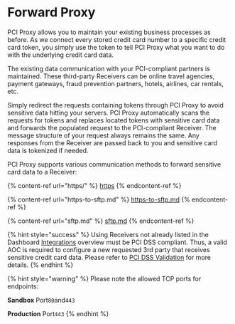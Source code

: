# Forward Proxy

PCI Proxy allows you to maintain your existing business processes as before. As we connect every stored credit card number to a specific credit card token, you simply use the token to tell PCI Proxy what you want to do with the underlying credit card data.

The existing data communication with your PCI-compliant partners is maintained. These third-party Receivers can be online travel agencies, payment gateways, fraud prevention partners, hotels, airlines, car rentals, etc.&#x20;

Simply redirect the requests containing tokens through PCI Proxy to avoid sensitive data hitting your servers. PCI Proxy automatically scans the requests for tokens and replaces located tokens with sensitive card data and forwards the populated request to the PCI-compliant Receiver. The message structure of your request always remains the same. Any responses from the Receiver are passed back to you and sensitive card data is tokenized if needed.&#x20;

PCI Proxy supports various communication methods to forward sensitive card data to a Receiver:

{% content-ref url="https/" %}
[https](https/)
{% endcontent-ref %}

{% content-ref url="https-to-sftp.md" %}
[https-to-sftp.md](https-to-sftp.md)
{% endcontent-ref %}

{% content-ref url="sftp.md" %}
[sftp.md](sftp.md)
{% endcontent-ref %}

{% hint style="success" %}
Using Receivers not already listed in the Dashboard [Integrations](../../resources/pci-proxy-dashboard/add-integrations.md) overview must be PCI DSS compliant. Thus, a valid AOC is required to configure a new requested 3rd party that receives sensitive credit card data. Please refer to [PCI DSS Validation](../../resources/pci-dss-validation.md) for more details.
{% endhint %}

{% hint style="warning" %}
Please note the allowed TCP ports for endpoints:

**Sandbox** Port`80`and`443`

**Production** Port`443`
{% endhint %}

